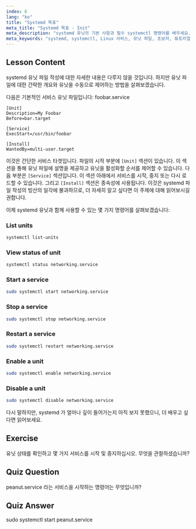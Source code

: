 ```yaml
---
index: 6
lang: "ko"
title: "Systemd 목표"
meta_title: "Systemd 목표 - Init"
meta_description: "systemd 유닛의 기본 사항과 필수 systemctl 명령어를 배우세요. Linux 에서 서비스를 관리하고, 상태를 확인하고, 유닛을 활성화하는 방법을 이해하세요. 여정을 시작하세요!"
meta_keywords: "systemd, systemctl, Linux 서비스, 유닛 파일, 초보자, 튜토리얼, 가이드, Linux 명령어"
---
```


## Lesson Content

systemd 유닛 파일 작성에 대한 자세한 내용은 다루지 않을 것입니다. 하지만 유닛 파일에 대한 간략한 개요와 유닛을 수동으로 제어하는 방법을 살펴보겠습니다.

다음은 기본적인 서비스 유닛 파일입니다: foobar.service

```
[Unit]
Description=My Foobar
Before=bar.target

[Service]
ExecStart=/usr/bin/foobar

[Install]
WantedBy=multi-user.target
```

이것은 간단한 서비스 타겟입니다. 파일의 시작 부분에 `[Unit]` 섹션이 있습니다. 이 섹션을 통해 유닛 파일에 설명을 제공하고 유닛을 활성화할 순서를 제어할 수 있습니다. 다음 부분은 `[Service]` 섹션입니다. 이 섹션 아래에서 서비스를 시작, 중지 또는 다시 로드할 수 있습니다. 그리고 `[Install]` 섹션은 종속성에 사용됩니다. 이것은 systemd 파일 작성의 빙산의 일각에 불과하므로, 더 자세히 알고 싶다면 이 주제에 대해 읽어보시길 권합니다.

이제 systemd 유닛과 함께 사용할 수 있는 몇 가지 명령어를 살펴보겠습니다:

### List units

```bash
systemctl list-units
```

### View status of unit

```bash
systemctl status networking.service
```

### Start a service

```bash
sudo systemctl start networking.service
```

### Stop a service

```bash
sudo systemctl stop networking.service
```

### Restart a service

```bash
sudo systemctl restart networking.service
```

### Enable a unit

```bash
sudo systemctl enable networking.service
```

### Disable a unit

```bash
sudo systemctl disable networking.service
```

다시 말하지만, systemd 가 얼마나 깊이 들어가는지 아직 보지 못했으니, 더 배우고 싶다면 읽어보세요.

## Exercise

유닛 상태를 확인하고 몇 가지 서비스를 시작 및 중지하십시오. 무엇을 관찰하셨습니까?

## Quiz Question

peanut.service 라는 서비스을 시작하는 명령어는 무엇입니까?

## Quiz Answer

sudo systemctl start peanut.service
